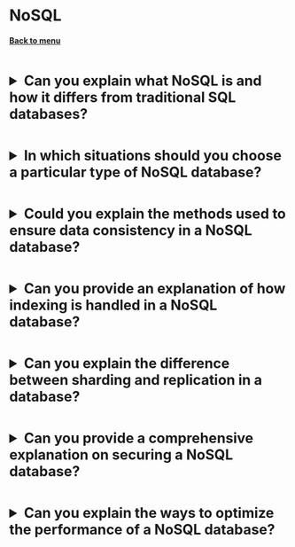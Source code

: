 <h1>NoSQL</h1> 
<h4> 

[Back to menu](../Menu.md)

</h4>

[//]: # (Can you explain what NoSQL is and how it differs 
        from traditional SQL databases?)
<br>
<details>
    <summary style="font-size: 25px;">
        <b>
            Can you explain what NoSQL is and how it differs 
            from traditional SQL databases?
        </b>
    </summary>
<br>

It's a type of database architecture designed to store,
retrieve and manage data in ways that go beyond
the capabilities of traditional Relational Database Management Systems (RDBMS)
that use SQL (Structured Query Language).

Traditional SQL databases, like MySQL, Oracle, and PostgresSQL,
have a highly structured, table-based format.
They are designed to handle structured data in a reliable,
efficient way using ACID (Atomic, Consistent, Isolated, Durable) properties,
making them a great fit for complex queries and transactions.

NoSQL databases, on the other hand, are designed
to handle unstructured data — a common need in the era of big data
and real-time web applications.
They are typically used when large amounts of data need
to be stored and retrieved and where the data's nature
does not require a relational model.

Here are some key differences:

1. Data Structure: SQL databases are table-based, while NoSQL databases
   can be document-based, key-value pairs, wide-column stores, or graph-based.

2. Schema: SQL databases have a pre-defined schema,
   while NoSQL databases have dynamic schemas for unstructured data.

3. Scalability: SQL databases are typically scaled by enhancing the hardware
   (vertical scaling),
   while NoSQL databases are designed to expand across systems (horizontal scaling).

4. Transactions: Most SQL databases adhere to ACID properties,
   while NoSQL databases prioritize performance and scalability
   over transactional consistency,
   embracing the BASE (Basically Available, Soft state, Eventual consistency) model.

In what situation must use: NoSQL databases are a good choice
when dealing with large volumes of unstructured data,
require high write loads, or need to scale horizontally across servers.

Pros:

1. Highly scalable and distributed architecture.
2. Flexible data model for unstructured data.
3. High performance for simple queries and large data loads.

Cons:

1. Limited transactional consistency compared to ACID-compliant SQL databases.
2. Query capabilities are often not as advanced as SQL queries.
3. Documentation and community support may not be as robust as for SQL databases.

</details>

[//]: # (In which situations should you choose a 
        particular type of NoSQL database?)
<br>
<details>
    <summary style="font-size: 25px;">
        <b>
            In which situations should you choose a 
            particular type of NoSQL database?
        </b>
    </summary>
<br>

Choosing the right type of NoSQL database depends largely
on your data structure, the nature of your queries,
and the size of your data.

Here are some general guidelines:

1. Document Store: If your application needs to handle a
   vast volume of diverse data types,
   and your data doesn't adhere to a strict schema,
   then a document store like MongoDB might be ideal.
   They're great when the data can be grouped together in a way
   best represented in JSON format.

2. Key-Value Store: If your application needs to handle
   a large amount of data and perform simple read/write operations using a key,
   consider a key-value store like Redis.
   These databases are exceptional for caching solutions, session management,
   and maintaining user profiles or preferences.

3. Column Store: If you need scalability, high performance,
   and you have to organize massive amounts of data across many machines,
   consider using a Column Store like Cassandra.
   They're excellent for Big Data solutions where a written load is heavy
   and the data can be grouped into loose clusters of related items.

4. Graph-Based: If your data contains complex relationships
   and the need to traverse associations is central to your application,
   a graph database like Neo4J could be beneficial.
   They're remarkably powerful when working with social networks,
   recommendation engines, or any scenario where
   relationships and associations are of paramount importance.

</details>

[//]: # (Could you explain the methods 
        used to ensure data consistency in a NoSQL database?)
<br>
<details>
    <summary style="font-size: 25px;">
        <b>
            Could you explain the methods 
            used to ensure data consistency in a NoSQL database?
        </b>
    </summary>
<br>

Ensuring data consistency in NoSQL databases is a significant challenge,
particularly because many NoSQL databases
prioritize scalability and performance over strict consistency.

However, several techniques can be used to improve data consistency:

1. Eventual Consistency: Many NoSQL databases follow
   an eventual consistency model.
   This means that they allow temporary inconsistencies,
   but guarantee that the system will eventually become consistent.

2. Tunable Consistency: Some NoSQL databases, such as Cassandra and Couchbase,
   offer tunable consistency.
   This allows you to choose the level of consistency vs performance trade-off
   for each transaction.
   For example, you can configure the database to ensure
   consistency across multiple nodes before a write is considered successful.

3. Using Transactions: Transactions in the database can ensure consistency,
   but not all NoSQL databases support them.
   For those that do, like MongoDB, they can be a valuable tool
   for maintaining consistency.

4. Sharding Strategy: Managing the way data is sharded
   (distributed across multiple servers) can also help ensure consistency.
   The data partitioning strategy and choice of the sharding
   key can play important roles.

5. Read & Write Concern: In databases like MongoDB,
   you can set specific 'read' and 'write' concern levels to ensure consistency.
   A written concern dictates how many replica set members
   must confirm the receipt of a write operation before acknowledging
   the success of the operation.

6. Using Change Data Capture: Streaming platforms (like Apache Kafka)
   with Change Data Capture can propagate data and
   corresponding schema changes in real-time events
   from one application/database to the NoSQL database.

</details>

[//]: # (Can you provide an explanation 
        of how indexing is handled in a NoSQL database?)
<br>
<details>
    <summary style="font-size: 25px;">
        <b>
            Can you provide an explanation 
            of how indexing is handled in a NoSQL database?
        </b>
    </summary>
<br>

Indexing in NoSQL databases varies based on the specific type of database.
Nonetheless, they all support some form of indexing to improve query performance. Here's how it generally works in
different kinds of NoSQL databases:

1. Document Store (such as MongoDB) -
   In MongoDB, you can index any field in a document.
   By default, MongoDB creates an index on the _id field.
   You can create additional indexes to support your query patterns.
   For example, if your application frequently queries the "name" field,
   having an index on "name" can considerably speed up these queries.

2. Key-Value Store (such as Redis) — the key generally indexes These databases.
   For more complex querying, Redis, for instance,
   offers additional data structures like sorted sets
   and lists that can be used for indexing purposes.

3. Column Store (such as Cassandra) - In Cassandra,
   primary key is mandatory for each table
   and it is used for partitioning and ordering the data.
   These primary keys and clustering columns essentially serve
   as an index for efficient data lookups.

4. Graph Databases (such as Neo4j) -
   Graph databases support indexes typically on node labels
   and relationship types, which significantly speed up graph traversal queries.

One important thing to remember in NoSQL databases is that unlike
in SQL databases, indexes do not always result in performance improvement.
Depending on the database type, the storage, and the query patterns,
unnecessary indexes can sometimes even lead to decreased performance.

</details>

[//]: # (Can you explain the difference between 
        sharding and replication in a database?)
<br>
<details>
    <summary style="font-size: 25px;">
        <b>
            Can you explain the difference between 
            sharding and replication in a database?
        </b>
    </summary>
<br>

Sharding and replication are two different techniques
used in database systems to improve performance,
ensure data availability, and enhance data management.

1. Sharding: This is a method of splitting and storing
   a single logical dataset in multiple databases.
   Essentially, sharding involves breaking up a large database into smaller,
   more manageable parts ('shards'),
   and then distributing these shards across multiple physical servers.
   Sharding can greatly improve the performance of a database
   because operations are executed on a smaller subset of data.

   Moreover, as a database load is distributed across multiple servers,
   sharding can help to remove bottlenecks and allow for horizontal scaling.


2. Replication: Replication involves maintaining copies
   of the same data on multiple machines, which can be within the
   same physical location or geographically distributed.

   The main goal of replication is to improve data availability
   and durability.
   If one server fails, other servers can continue serving data.

</details>

[//]: # (Can you provide a comprehensive 
        explanation on securing a NoSQL database?)
<br>
<details>
    <summary style="font-size: 25px;">
        <b>
            Can you provide a comprehensive 
            explanation on securing a NoSQL database?
        </b>
    </summary>
<br>

Securing a NoSQL database involves multiple strategies 
and practices to protect the data, similar to securing any digital assets. 

Here are a few general strategies:

1. Authentication: Enforce username/password credentials 
to verify the identity of users before granting access to the database.

2. Access Control: Implement role-based access control (RBAC) 
to define roles and permissions for users. 
It’s best to adhere to the principle of the least privilege (POLP),
giving users the minimum levels of access necessary to accomplish their tasks.

3. Encryption: Use encryption for data at rest as well 
as during transit to protect sensitive data. 
Many NoSQL databases support Transport Layer Security (TLS) 
or Secure Sockets Layer (SSL) for encrypting data in transit.

4. Auditing: Enable logging and monitor database activity. 
Regular audits can help detect suspicious activities and anomalies,
which can alert you to possible security breaches.

5. Backups: Regularly back up your NoSQL database. 
While this doesn’t directly secure your databases, 
it’s an essential safety net if a security breach results in data loss.

</details>

[//]: # (Can you explain the ways to optimize 
        the performance of a NoSQL database?)
<br>
<details>
    <summary style="font-size: 25px;">
        <b>
            Can you explain the ways to optimize 
            the performance of a NoSQL database?
        </b>
    </summary>
<br>

Performance optimization of a NoSQL database depends 
on the specific database type, its configuration, 
and the nature of the workload. 

1. Sharding: Distributing data across multiple machines, 
or sharding, can improve the performance and scalability of a NoSQL database.
Be mindful of the choice of shard key to ensure
distributed and balanced load across shards.

2. Indexing: Proper indexing can drastically speed up 
read operations by minimizing the number of disk I/O operations. 
But remember, indexes should be used judiciously 
as maintaining indexes imposes additional overhead on write operations.

3. Denormalization: Unlike relational databases, 
NoSQL databases often encourage data denormalization, 
which can lead to faster queries by reducing the need for join.

4. Caching: To improve read performance, 
frequently accessed data can be cached in memory 
(for example, using Redis or Memcached), 
reducing the need to interact with the disk.

5. Tuning Configurations: 
Tune database configurations according to the specific workload and hardware.
For instance, efficiently setting parameters like heap size, 
garbage collection strategy can affect overall performance.

6. Compression: Using compression techniques 
can save storage space and reduce I/O operations.

7. Query Optimization: Ensure that queries are optimized and efficient. 
This could mean avoiding full collection scans 
and using projections to return only the necessary data.

8. Monitoring: Regularly monitor the performance 
of your database using the tools supplied by the NoSQL vendor. 
This can help identify potential bottlenecks and areas that can be improved.

</details>

